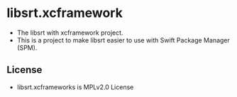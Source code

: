 # libsrt.xcframework
- The libsrt with xcframework project.
- This is a project to make libsrt easier to use with Swift Package Manager (SPM).

## License
- libsrt.xcframeworks is MPLv2.0 License

